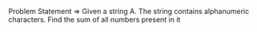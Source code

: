 Problem Statement => Given a string A. The string contains alphanumeric characters.
Find the sum of all numbers present in it 
